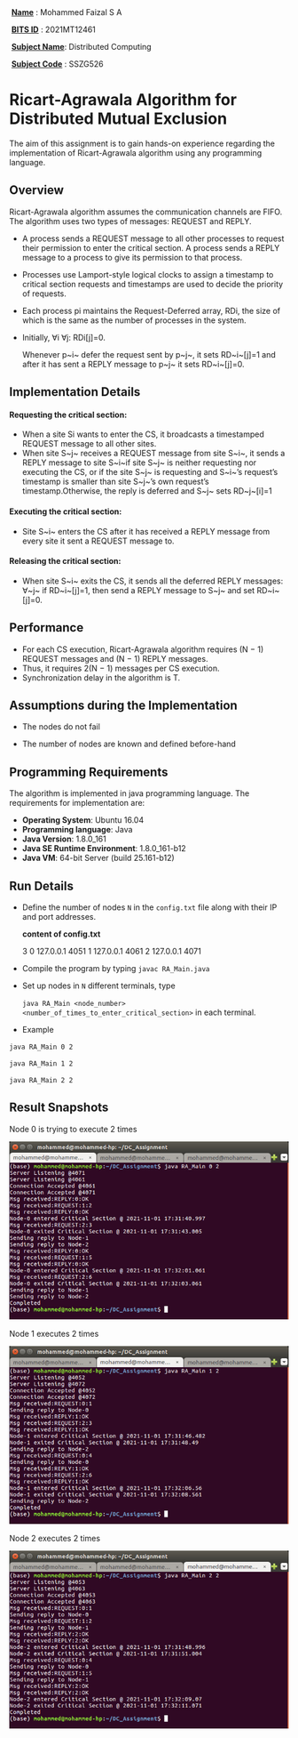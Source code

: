 ​					                         

​                                                                 						  **<u>Name</u>**              : Mohammed Faizal S A 

​											                           <u>**BITS ID**</u>             : 2021MT12461

​														   <u>**Subject Name**</u>: Distributed Computing

​                      											     <u>**Subject Code**</u>  : SSZG526



# Ricart-Agrawala Algorithm for Distributed Mutual Exclusion

The aim of this assignment is to gain hands-on experience regarding the implementation of Ricart-Agrawala algorithm using any programming language.

## Overview

Ricart-Agrawala algorithm assumes the communication channels are FIFO. The algorithm uses two types of messages: REQUEST and REPLY.

* A process sends a REQUEST message to all other processes to request their permission to enter the critical section. A process sends a REPLY message to a process to give its permission to that process.

* Processes use Lamport-style logical clocks to assign a timestamp to critical section requests and timestamps are used to decide the priority of requests.

* Each process pi maintains the Request-Deferred array, RDi, the size of which is the same as the number of processes in the system.

* Initially, ∀i ∀j: RDi[j]=0. 

  Whenever p~i~ defer the request sent by p~j~, it sets RD~i~[j]=1 and after it has sent a REPLY message to p~j~
  it sets RD~i~[j]=0.

## Implementation Details

#### **Requesting the critical section:**

* When a site Si wants to enter the CS, it broadcasts a timestamped REQUEST message to all other sites.
* When site S~j~ receives a REQUEST message from site S~i~, it sends a REPLY message to site S~i~if site S~j~
  is neither requesting nor executing the CS, or if the site S~j~ is requesting and S~i~’s request’s
  timestamp is smaller than site S~j~’s own request’s timestamp.Otherwise, the reply is deferred and S~j~ sets RD~j~[i]=1

#### **Executing the critical section:**

* Site S~i~ enters the CS after it has received a REPLY message from every site it sent a REQUEST message to.

#### **Releasing the critical section:**

* When site S~i~ exits the CS, it sends all the deferred REPLY messages: ∀~j~ if RD~i~[j]=1, then send a REPLY message to S~j~ and set RD~i~[j]=0.

## Performance

* For each CS execution, Ricart-Agrawala algorithm requires (N − 1) REQUEST messages and (N − 1) REPLY messages.
* Thus, it requires 2(N − 1) messages per CS execution.
* Synchronization delay in the algorithm is T.



## Assumptions during the Implementation

* The nodes do not fail

* The number of nodes are known and defined before-hand



## Programming Requirements

The algorithm is implemented in java programming language. The requirements for implementation are:

* **Operating System**: Ubuntu 16.04
* **Programming language**:  Java
* **Java Version**: 1.8.0_161
* **Java SE Runtime Environment**: 1.8.0_161-b12
* **Java VM**: 64-bit Server (build 25.161-b12)



## Run Details

* Define the number of nodes `N` in the `config.txt` file along with their IP and port addresses.

  **content of config.txt**

  3
  0 127.0.0.1 4051
  1 127.0.0.1 4061
  2 127.0.0.1 4071

* Compile the program by typing `javac RA_Main.java`

* Set up nodes in `N` different terminals, type

   `java RA_Main <node_number> <number_of_times_to_enter_critical_section>` in each terminal.

* Example
```
java RA_Main 0 2
```
```
java RA_Main 1 2
```
```
java RA_Main 2 2
```

## Result Snapshots

Node 0 is trying to execute 2 times

![RA_Main_0_2.jpeg](https://github.com/FaizalSandanampusi/fai/blob/master/Images/RA_Main_0_2.jpeg?raw=true)



Node 1 executes 2 times

![RA_Main_1_2.jpeg](https://github.com/FaizalSandanampusi/fai/blob/master/Images/RA_Main_1_2.jpeg?raw=true)

Node 2 executes 2 times

![RA_Main_2_2.jpeg](https://github.com/FaizalSandanampusi/fai/blob/master/Images/RA_Main_2_2.jpeg?raw=true)



